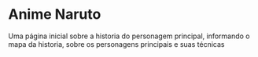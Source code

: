 <h1>Anime Naruto</h1>
<p>Uma página inicial sobre a historia do personagem principal, informando o mapa da historia, sobre os personagens principais e suas técnicas</p>

